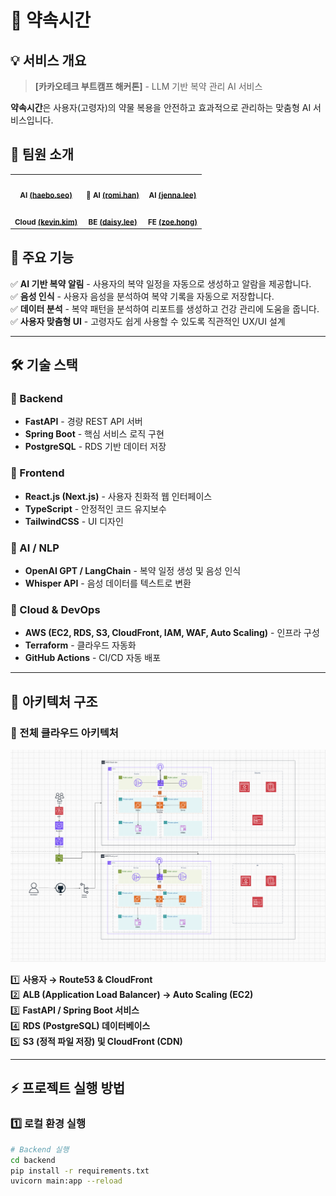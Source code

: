 # 💊 약속시간

## 💡 서비스 개요
> **[카카오테크 부트캠프 해커톤]** - LLM 기반 복약 관리 AI 서비스    

**약속시간**은 사용자(고령자)의 약물 복용을 안전하고 효과적으로 관리하는 맞춤형 AI 서비스입니다.

## 👥 팀원 소개
<table>
  <tbody>
    <tr>
      <td align="center"><img src="https://avatars.githubusercontent.com/u/141610719?v=4" width="120px;" alt=""/><br /><sub><b>AI <a href="https://github.com/haebo9">(haebo.seo)</a></b></sub><br /></td>
      <td align="center"><img src="https://avatars.githubusercontent.com/u/195836355?v=4" width="120px;" alt=""/><br /><sub><b>👑 AI <a href="https://github.com/r0mmmy">(romi.han)</a></b></sub><br /></td>
      <td align="center"><img src="https://avatars.githubusercontent.com/u/80756039?v=4" width="120px;" alt=""/><br /><sub><b>AI <a href="https://github.com/leejiyeonnn">(jenna.lee)</a></b></sub><br /></td>
     <tr/>
      <td align="center"><img src="https://avatars.githubusercontent.com/u/97009289?v=4" width="120px;" alt=""/><br /><sub><b>Cloud <a href="https://github.com/hdh985">(kevin.kim)</a></b></sub><br /></td>
      <td align="center"><img src="https://avatars.githubusercontent.com/u/87990439?v=4" width="120px;" alt=""/><br /><sub><b>BE <a href="https://github.com/zzeon9">(daisy.lee)</a></b></sub><br /></td>
      <td align="center"><img src="https://avatars.githubusercontent.com/u/81545875?v=4" width="120px;" alt=""/><br /><sub><b>FE <a href="https://github.com/chulsu0012">(zoe.hong)</a></b></sub><br /></td>
    </tr>
  </tbody>
</table>

## **🚀 주요 기능**  
✅ **AI 기반 복약 알림** - 사용자의 복약 일정을 자동으로 생성하고 알람을 제공합니다.  
✅ **음성 인식** - 사용자 음성을 분석하여 복약 기록을 자동으로 저장합니다.  
✅ **데이터 분석** - 복약 패턴을 분석하여 리포트를 생성하고 건강 관리에 도움을 줍니다.  
✅ **사용자 맞춤형 UI** - 고령자도 쉽게 사용할 수 있도록 직관적인 UX/UI 설계  

---

## **🛠 기술 스택**  
### **📌 Backend**
- **FastAPI** - 경량 REST API 서버
- **Spring Boot** - 핵심 서비스 로직 구현  
- **PostgreSQL** - RDS 기반 데이터 저장  

### **📌 Frontend**
- **React.js (Next.js)** - 사용자 친화적 웹 인터페이스  
- **TypeScript** - 안정적인 코드 유지보수  
- **TailwindCSS** - UI 디자인  

### **📌 AI / NLP**
- **OpenAI GPT / LangChain** - 복약 일정 생성 및 음성 인식  
- **Whisper API** - 음성 데이터를 텍스트로 변환  

### **📌 Cloud & DevOps**
- **AWS (EC2, RDS, S3, CloudFront, IAM, WAF, Auto Scaling)** - 인프라 구성  
- **Terraform** - 클라우드 자동화  
- **GitHub Actions** - CI/CD 자동 배포  

---

## **📡 아키텍처 구조**
### **🔹 전체 클라우드 아키텍처**
![Architecture](https://github.com/MedicinedTime/.github/blob/main/profile/ProjectArchitecture.png)  

1️⃣ **사용자 → Route53 & CloudFront**  
2️⃣ **ALB (Application Load Balancer) → Auto Scaling (EC2)**  
3️⃣ **FastAPI / Spring Boot 서비스**  
4️⃣ **RDS (PostgreSQL) 데이터베이스**  
5️⃣ **S3 (정적 파일 저장) 및 CloudFront (CDN)**  

---

## **⚡ 프로젝트 실행 방법**
### **1️⃣ 로컬 환경 실행**
```bash
# Backend 실행
cd backend
pip install -r requirements.txt
uvicorn main:app --reload
